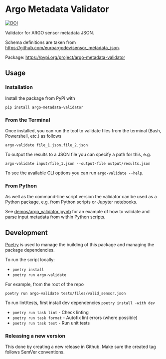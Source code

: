 # Argo Metadata Validator

[![DOI](https://zenodo.org/badge/DOI/10.5281/zenodo.17207141.svg)](https://doi.org/10.5281/zenodo.17207141)

Validator for ARGO sensor metadata JSON.

Schema definitions are taken from https://github.com/euroargodev/sensor_metadata_json.

Package: https://pypi.org/project/argo-metadata-validator

## Usage

### Installation

Install the package from PyPi with
```
pip install argo-metadata-validator
```

### From the Terminal

Once installed, you can run the tool to validate files from the terminal (Bash, Powershell, etc.) as follows
```
argo-validate file_1.json,file_2.json
```

To output the results to a JSON file you can specify a path for this, e.g.
```
argo-validate input/file_1.json --output-file output/results.json
```

To see the available CLI options you can run `argo-validate --help`.

### From Python

As well as the command-line script version the validator can be used as a Python package, e.g. from Python scripts or Jupyter notebooks.

See [demos/argo_validator.ipynb](demos/argo_validator.ipynb) for an example of how to validate and parse input metadata from within Python scripts.


## Development

[Poetry](https://python-poetry.org/) is used to manage the building of this package and managing the package dependencies.

To run the script locally:
- `poetry install`
- `poetry run argo-validate`

For example, from the root of the repo
```
poetry run argo-validate tests/files/valid_sensor.json
```

To run lint/tests, first install dev dependencies ``poetry install -with dev``

- ``poetry run task lint`` - Check linting
- ``poetry run task format`` - Autofix lint errors (where possible)
- ``poetry run task test`` - Run unit tests


### Releasing a new version

This done by creating a new release in Github. Make sure the created tag follows SemVer conventions.
